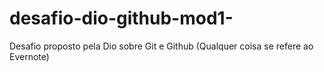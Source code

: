 # desafio-dio-github-mod1-
Desafio proposto pela Dio sobre Git e Github (Qualquer coisa se refere ao Evernote)

